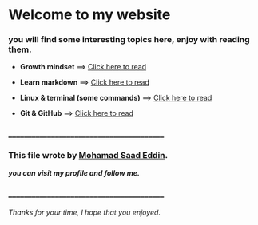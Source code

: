 
# Welcome to my website 

### you will find some interesting topics here, enjoy with reading them.



- **Growth mindset**   ==>   [Click here to read](https://mhd22.github.io/reading-notes/growth_mindset)

- **Learn markdown**   ==>  [Click here to read](https://mhd22.github.io/reading-notes/learn-markdown)

- **Linux & terminal (some commands)** ==> [Click here to read](https://mhd22.github.io/reading-notes/read02)

- **Git & GitHub**     ==>  [Click here to read](https://mhd22.github.io/reading-notes/read03)   







### ________________________________________
### This file wrote by [Mohamad Saad Eddin](https://github.com/MHD22).
***you can visit my profile and follow me.***
### ________________________________________


###### Thanks for your time, I hope that you enjoyed.
